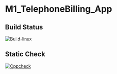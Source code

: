 # M1_TelephoneBilling_App

## Build Status
[![Build-linux](https://github.com/sainimitha/M1_TelephoneBilling_App/actions/workflows/Build-linux.yml/badge.svg)](https://github.com/sainimitha/M1_TelephoneBilling_App/actions/workflows/Build-linux.yml)

## Static Check
[![Cppcheck](https://github.com/sainimitha/M1_TelephoneBilling_App/actions/workflows/Static-check.yml/badge.svg)](https://github.com/sainimitha/M1_TelephoneBilling_App/actions/workflows/Static-check.yml)
